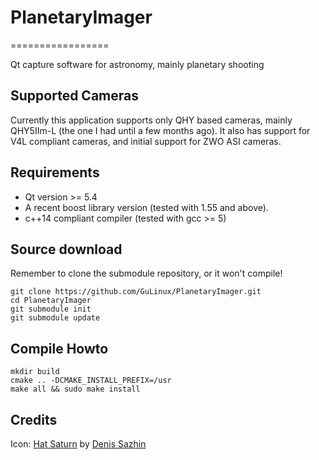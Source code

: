 # PlanetaryImager
=================

Qt capture software for astronomy, mainly planetary shooting 

Supported Cameras
-----------------
Currently this application supports only QHY based cameras, mainly QHY5IIm-L (the one I had until a few months ago).
It also has support for V4L compliant cameras, and initial support for ZWO ASI cameras.

Requirements
------------
 * Qt version >= 5.4
 * A recent boost library version (tested with 1.55 and above).
 * c++14 compliant compiler (tested with gcc >= 5)

Source download
---------------

Remember to clone the submodule repository, or it won't compile!
  

    git clone https://github.com/GuLinux/PlanetaryImager.git
    cd PlanetaryImager
    git submodule init
    git submodule update
    

Compile Howto
-------------

    mkdir build
    cmake .. -DCMAKE_INSTALL_PREFIX=/usr
    make all && sudo make install
    

Credits
-------

Icon: [Hat Saturn](https://www.iconfinder.com/icons/37878/hat_planet_saturn_icon) by [Denis Sazhin](http://iconka.com/)
